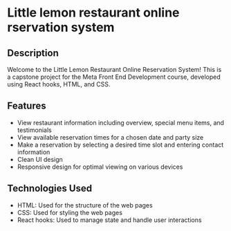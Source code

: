 # Little lemon restaurant online rservation system

## Description
Welcome to the Little Lemon Restaurant Online Reservation System! 
This is a capstone project for the Meta Front End Development course, 
developed using React hooks, HTML, and CSS.

## Features
* View restaurant information including overview, special menu items, and testimonials
* View available reservation times for a chosen date and party size
* Make a reservation by selecting a desired time slot and entering contact information
* Clean UI design
* Responsive design for optimal viewing on various devices

## Technologies Used

- HTML: Used for the structure of the web pages
- CSS: Used for styling the web pages
- React hooks: Used to manage state and handle user interactions



